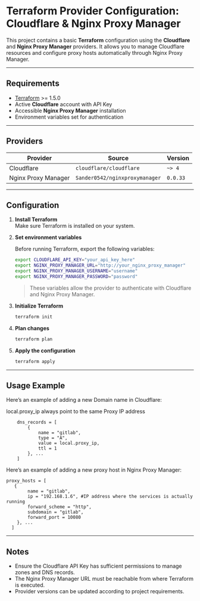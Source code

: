 # Terraform Provider Configuration: Cloudflare & Nginx Proxy Manager

This project contains a basic **Terraform** configuration using the **Cloudflare** and **Nginx Proxy Manager** providers. It allows you to manage Cloudflare resources and configure proxy hosts automatically through Nginx Proxy Manager.

---

## Requirements

- [Terraform](https://www.terraform.io/downloads) >= 1.5.0  
- Active **Cloudflare** account with API Key  
- Accessible **Nginx Proxy Manager** installation  
- Environment variables set for authentication  

---

## Providers

| Provider | Source | Version |
|----------|--------|---------|
| Cloudflare | `cloudflare/cloudflare` | `~> 4` |
| Nginx Proxy Manager | `Sander0542/nginxproxymanager` | `0.0.33` |

---

## Configuration

1. **Install Terraform**  
   Make sure Terraform is installed on your system.

2. **Set environment variables**  

   Before running Terraform, export the following variables:

   ```bash
   export CLOUDFLARE_API_KEY="your_api_key_here"
   export NGINX_PROXY_MANAGER_URL="http://your_nginx_proxy_manager"
   export NGINX_PROXY_MANAGER_USERNAME="username"
   export NGINX_PROXY_MANAGER_PASSWORD="password"
   ```

   > These variables allow the provider to authenticate with Cloudflare and Nginx Proxy Manager.

3. **Initialize Terraform**  

   ```bash
   terraform init
   ```

4. **Plan changes**  

   ```bash
   terraform plan
   ```

5. **Apply the configuration**  

   ```bash
   terraform apply
   ```

---

## Usage Example

Here’s an example of adding a new Domain name in Cloudflare:

local.proxy_ip always point to the same Proxy IP address
```hcl
    dns_records = [
        {         
            name = "gitlab",          
            type = "A", 
            value = local.proxy_ip, 
            ttl = 1                 
        }, ...    
    ]
```
Here’s an example of adding a new proxy host in Nginx Proxy Manager:

```hcl
proxy_hosts = [
   { 
        name = "gitlab", 
        ip = "192.168.1.6", #IP address where the services is actually running
        forward_scheme = "http", 
        subdomain = "gitlab", 
        forward_port = 10080 
    }, ...
  ]
```

---

## Notes

- Ensure the Cloudflare API Key has sufficient permissions to manage zones and DNS records.  
- The Nginx Proxy Manager URL must be reachable from where Terraform is executed.  
- Provider versions can be updated according to project requirements.

